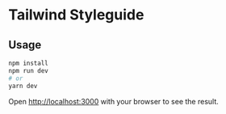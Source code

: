 # Tailwind Styleguide

## Usage

```bash
npm install
npm run dev
# or
yarn dev
```

Open [http://localhost:3000](http://localhost:3000) with your browser to see the result.
